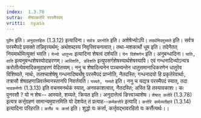 ```yaml
---
index:  1.3.78
sutra:  शेषात्कर्तरि परस्मैपदम्
vritti:  nyasa
---
```


`पूर्वेण` इति। `अनुदात्तहितः` (1.3.12) इत्यादिना। `सर्वत्र प्राप्नोति` इति। अशेषेभ्योऽपि। `तदर्थमिदमुच्यते` इति। सर्वत्र परस्मैपदे प्रसक्ते तन्निवृत्त्यर्थम्; अर्थशब्दस्य निवृत्तिवचनत्वात्। तथा-मशकार्थो धूम इति। तदेनैतत् नियमार्थमित्युक्तं भवति। `येभ्यो धातुभ्यः` इत्यादिना शेषत्वं दर्शयति। `येन विशेषणेन` इति। अनुबन्धादिना। `याति, वाति` इत्यनुबन्धशेषस्योदाहरणम्। `आविशति, प्रविशति` इत्युपसर्गशेषस्यार्थशेषस्यापि। एवं गन्धनादिभ्योऽन्यत्र करोतीत्येवमादिकमुदाहरणं वेदितव्यम्। ननु च शेषादित्यनेन पञ्चम्यन्तेन धातुसमानाधिकरणेन धातुरेव विशिष्यते, नार्थः, ततश्चाशेषेषु गन्धनादिष्वर्थेषु परस्मैपदं प्राप्नोति, नैतदस्ति; गन्धनादयो हि प्रकृतेरेवार्थाः, तत्रासौ शेषग्रहणान्निवर्त्तमानस्तानपि निवर्त्तयति।
`पच्यते, गम्यते` इति। ननु च यद्यत्र परस्मैपदं स्यात्, तदा `भावकर्मणोः` (1.3.13) इति वचनमनर्थकं स्यात्, अनवकाशत्वात्, नैतदस्ति; अस्ति हि तस्यावकाशः। कः पुनरसौ ? यो न शेषः-- आस्यते, शय्यते, क्रियत इति। अनुदात्तेत्वं ङित्त्वञ्चाशेषः। `शेषात् कर्तरि` (1.3.78) इत्यत्र कर्त्तृग्रहणं सामान्यमुपात्तमिति यो देशयेत् तं प्रत्याह--`कर्मकर्त्तरि` इत्यादि। `कर्त्तरि कर्मव्यतीहारे` (1.3.14) इत्यादिना परिहरति। `कर्त्तैव यः कर्त्ता` इति। शुद्धो यः कर्त्ता, कर्त्तृवद्भावरहितो यः कर्त्तैत्यर्थः।।

